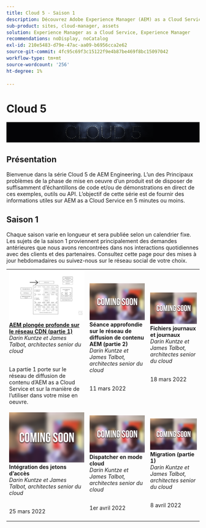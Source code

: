 ```yaml
---
title: Cloud 5 - Saison 1
description: Découvrez Adobe Experience Manager (AEM) as a Cloud Service de la part des ingénieurs experts de l’Adobe qui l’ont créé et des services d’experts qui l’ont livré.
sub-product: sites, cloud-manager, assets
solution: Experience Manager as a Cloud Service, Experience Manager
recommendations: noDisplay, noCatalog
exl-id: 210e5483-d79e-47ac-aa09-b6956cca2e62
source-git-commit: 4fc95c69f3c15122f9e4b87be469f8bc15097042
workflow-type: tm+mt
source-wordcount: '256'
ht-degree: 1%

---
```


# Cloud 5

![AEM série d’experts](./imgs/masthead.png)

## Présentation

Bienvenue dans la série Cloud 5 de AEM Engineering. L’un des Principaux problèmes de la phase de mise en oeuvre d’un produit est de disposer de suffisamment d’échantillons de code et/ou de démonstrations en direct de ces exemples, outils ou API. L’objectif de cette série est de fournir des informations utiles sur AEM as a Cloud Service en 5 minutes ou moins.

## Saison 1

Chaque saison varie en longueur et sera publiée selon un calendrier fixe. Les sujets de la saison 1 proviennent principalement des demandes antérieures que nous avons rencontrées dans nos interactions quotidiennes avec des clients et des partenaires. Consultez cette page pour des mises à jour hebdomadaires ou suivez-nous sur le réseau social de votre choix.

<table>
  <tr>
   <td>
      <a href="./cloud5-aem-cdn-part1.md">
      <img alt="AEM CDN Partie 1" src="./imgs/001-thumb.png"/>
      </a>
      <div>
         <a href="./cloud5-aem-cdn-part1.md"><strong>AEM plongée profonde sur le réseau CDN (partie 1)</strong></a>         
         <br/><em>Darin Kuntze et James Talbot, architectes senior du cloud</em>
      </div>
      <p>
        <br/>
         La partie 1 porte sur le réseau de diffusion de contenu d’AEM as a Cloud Service et sur la manière de l’utiliser dans votre mise en oeuvre.
      </p>
     </td>   
     <td>
      <img alt="AEM CDN Partie 2" src="./imgs/coming-soon.png"/>
      <div>
         <strong>Séance approfondie sur le réseau de diffusion de contenu AEM (partie 2)</strong>
         <br/><em>Darin Kuntze et James Talbot, architectes senior du cloud</em>
      </div>
      <p>
        <br/>
         11 mars 2022
      </p>
   </td>     
   </td>   
     <td>
      <img alt="Fichiers journaux et journaux" src="./imgs/coming-soon.png"/>
      <div>
         <strong>Fichiers journaux et journaux</strong>
         <br/><em>Darin Kuntze et James Talbot, architectes senior du cloud</em>
      </div>
      <p>
        <br/>
         18 mars 2022
      </p>
   </td> 
  </tr>
  <tr>
   <td>
      <img alt="Jetons d’accès" src="./imgs/coming-soon.png"/>
      <div>
        <strong>Intégration des jetons d’accès</strong>        
         <br/><em>Darin Kuntze et James Talbot, architectes senior du cloud</em>
      </div>
      <p>
        <br/>
         25 mars 2022
      </p>
     </td>   
     <td>
      <img alt="Dispatcher en mode cloud" src="./imgs/coming-soon.png"/>
      <div>
         <strong>Dispatcher en mode cloud</strong>
         <br/><em>Darin Kuntze et James Talbot, architectes senior du cloud</em>
      </div>
      <p>
        <br/>
         1er avril 2022
      </p>
   </td>     
   </td>   
     <td>
      <img alt="Migration (partie 1)" src="./imgs/coming-soon.png"/>
      <div>
         <strong>Migration (partie 1)</strong>
         <br/><em>Darin Kuntze et James Talbot, architectes senior du cloud</em>
      </div>
      <p>
        <br/>
         8 avril 2022
      </p>
   </td> 
  </tr>
</table>
